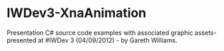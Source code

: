 IWDev3-XnaAnimation
===================

Presentation C# source code examples with associated graphic assets- presented at #IWDev 3 (04/09/2012) - by Gareth Williams.